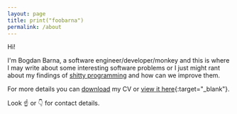 ```yaml
---
layout: page
title: print("foobarna")
permalink: /about
---
```

Hi!

I'm Bogdan Barna, a software engineer/developer/monkey and this is where I may 
write about some interesting software problems or I just might rant about my 
findings of [shitty programming](https://www.reddit.com/r/shittyprogramming) and
how can we improve them.

For more details you can [download](https://docs.google.com/document/export?format=pdf&id=16TdNB6yqGVANMbNJ-RPVwmGmuDtGfKzfWXjMAIWbe9Q)
my CV or [view it here](https://docs.google.com/document/d/e/2PACX-1vQYmjq5HFmzOKSMpy--yNVNEhJJLWFy0h--a12MaZoY0JhbaDvXb3z4z_l8kEN5zuQ-YLVaKTjk1gf-/pub?embedded=true){:target="_blank"}.

Look ☝️ or 👇 for contact details.
